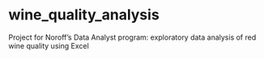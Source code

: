 # wine_quality_analysis
Project for Noroff’s Data Analyst program: exploratory data analysis of red wine quality using Excel
